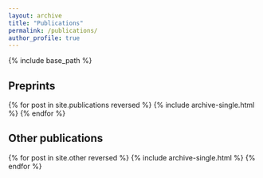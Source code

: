 ```yaml
---
layout: archive
title: "Publications"
permalink: /publications/
author_profile: true
---
```

{% include base_path %}

## Preprints
<div id="arxivfeed"></div>
<script type="text/javascript">
  var arxiv_authorid = "paya_c_1";
  var arxiv_format = "arxiv";
  var arxiv_includeComments = 0;
  var arxiv_includeSubjects = 0;
</script>
<script type="text/javascript" src="{{ '/assets/js/myarticles.js' | relative_url }}"></script>

{% for post in site.publications reversed %}
  {% include archive-single.html %}
{% endfor %}

## Other publications

{% for post in site.other reversed %}
  {% include archive-single.html %}
{% endfor %}
